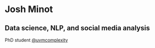 # Josh Minot

## Data science, NLP, and social media analysis

PhD student [@uvmcomplexity](https://twitter.com/uvmcomplexity)
